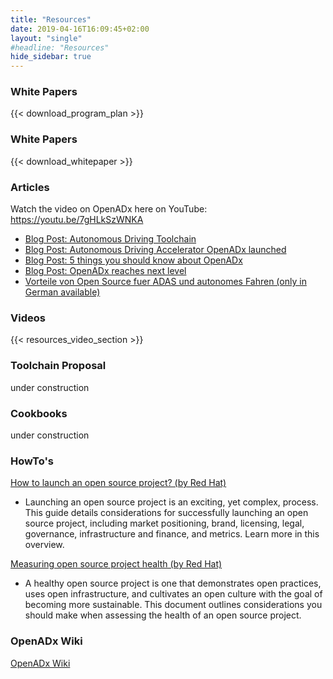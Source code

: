 ```yaml
---
title: "Resources"
date: 2019-04-16T16:09:45+02:00
layout: "single"
#headline: "Resources"
hide_sidebar: true
---
```


### White Papers

{{< download_program_plan >}}


### White Papers

{{< download_whitepaper >}}


### Articles
Watch the video on OpenADx here on YouTube: https://youtu.be/7gHLkSzWNKA

- [Blog Post: Autonomous Driving Toolchain](https://blog.bosch-si.com/developer/autonomous-driving-toolchain)
- [Blog Post: Autonomous Driving Accelerator OpenADx launched](https://blog.bosch-si.com/developer/autonomous-driving-accelerator-openadx-launched)
- [Blog Post: 5 things you should know about OpenADx](https://blog.bosch-si.com/developer/5-things-you-should-know-about-openadx)
- [Blog Post: OpenADx reaches next level](https://blog.bosch-si.com/mobility/openadx-initiative-reaches-next-level/)
- [Vorteile von Open Source fuer ADAS und autonomes Fahren (only in German available)](https://www.elektroniknet.de/elektronik-automotive/assistenzsysteme/vorteile-von-open-source-fuer-adas-und-autonomes-fahren-154085.html)

### Videos

{{< resources_video_section >}}

### Toolchain Proposal
under construction

### Cookbooks
under construction

### HowTo's
[How to launch an open source project? (by Red Hat)](https://www.redhat.com/en/resources/how-to-launch-an-open-source-project-overview)
- Launching an open source project is an exciting, yet complex, process. This guide details considerations for successfully launching an open source project, including market positioning, brand, licensing, legal, governance, infrastructure and finance, and metrics. Learn more in this overview.

[Measuring open source project health (by Red Hat)](https://www.redhat.com/en/resources/measuring-open-source-health-brief)
- A healthy open source project is one that demonstrates open practices, uses open infrastructure, and cultivates an open culture with the goal of becoming more sustainable. This document outlines considerations you should make when assessing the health of an open source project.

### OpenADx Wiki
[OpenADx Wiki](https://wiki.eclipse.org/OpenADx)
